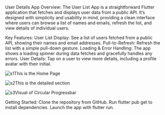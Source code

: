 User Details App
Overview:
The User List App is a straightforward Flutter application that fetches and displays user data from a public API. It’s designed with simplicity and usability in mind, providing a clean interface where users can browse a list of names and emails, refresh the list, and view details of individual users.

Key Features:
User List Display: See a list of users fetched from a public API, showing their names and email addresses.
Pull-to-Refresh: Refresh the list with a simple pull-down gesture.
Loading & Error Handling: The app shows a loading spinner during data fetches and gracefully handles any errors.
User Details: Tap on a user to view more details, including a profile avatar with their initial.

![s1](https://github.com/user-attachments/assets/a4351604-929d-4202-9e16-f982e1afc800)This is the Home Page



![s2](https://github.com/user-attachments/assets/c3de6f2e-5a46-4950-b363-8ccec4581a22)This is the detailed section

![s3](https://github.com/user-attachments/assets/150e0daa-0ae1-4ac5-97e9-6992acf387bf)Visual of Circular Progressbar


Getting Started:
Clone the repository from GitHub.
Run flutter pub get to install dependencies.
Launch the app with flutter run.



